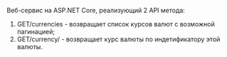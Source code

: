 Веб-сервис на ASP.NET Core, реализующий 2 API метода:
1. GET/currencies - возвращает список курсов валют с возможной пагинацией;
2. GET/currency/ - возвращает курс валюты по индетификатору этой валюты.
